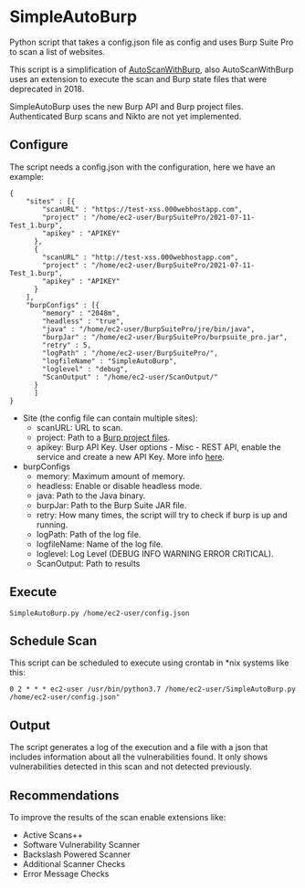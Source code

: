 # SimpleAutoBurp
Python script that takes a config.json file as config and uses Burp Suite Pro to scan a list of websites.

This script is a simplification of [AutoScanWithBurp](https://bitbucket.org/clr2of8/autoscanwithburp/src/master/), also AutoScanWithBurp uses an extension to execute the scan and Burp state files that were deprecated in 2018. 

SimpleAutoBurp uses the new Burp API and Burp project files. Authenticated Burp scans and Nikto are not yet implemented.

## Configure

The script needs a config.json with the configuration, here we have an example:

```
{
    "sites" : [{
        "scanURL" : "https://test-xss.000webhostapp.com",
        "project" : "/home/ec2-user/BurpSuitePro/2021-07-11-Test_1.burp",
        "apikey" : "APIKEY"
      },
      {
        "scanURL" : "http://test-xss.000webhostapp.com",
        "project" : "/home/ec2-user/BurpSuitePro/2021-07-11-Test_1.burp",
        "apikey" : "APIKEY"
      }
    ],
    "burpConfigs" : [{
        "memory" : "2048m",
        "headless" : "true",
        "java" : "/home/ec2-user/BurpSuitePro/jre/bin/java",
        "burpJar" : "/home/ec2-user/BurpSuitePro/burpsuite_pro.jar",
        "retry" : 5,
        "logPath" : "/home/ec2-user/BurpSuitePro/",
        "logfileName" : "SimpleAutoBurp",
        "loglevel" : "debug",
        "ScanOutput" : "/home/ec2-user/ScanOutput/"
      }
      ]
}
```

- Site (the config file can contain multiple sites):
    - scanURL: URL to scan.
    - project: Path to a [Burp project files](https://portswigger.net/burp/documentation/desktop/getting-started/launching/projects).
    - apikey: Burp API Key. User options - Misc - REST API, enable the service and create a new API Key. More info [here](https://portswigger.net/burp/documentation/desktop/options/misc-user#rest-api-options).
- burpConfigs
    - memory: Maximum amount of memory.
    - headless: Enable or disable headless mode.
    - java: Path to the Java binary.
    - burpJar: Path to the Burp Suite JAR file.
    - retry: How many times, the script will try to check if burp is up and running.
    - logPath: Path of the log file.
    - logfileName: Name of the log file.
    - loglevel: Log Level (DEBUG INFO WARNING ERROR CRITICAL).
    - ScanOutput: Path to results

## Execute

```
SimpleAutoBurp.py /home/ec2-user/config.json
```

## Schedule Scan

This script can be scheduled to execute using crontab in *nix systems like this:

```
0 2 * * * ec2-user /usr/bin/python3.7 /home/ec2-user/SimpleAutoBurp.py /home/ec2-user/config.json"
```

## Output

The script generates a log of the execution and a file with a json that includes information about all the vulnerabilities found. It only shows vulnerabilities detected in this scan and not detected previously.

## Recommendations

To improve the results of the scan enable extensions like:
   - Active Scans++
   - Software Vulnerability Scanner
   - Backslash Powered Scanner
   - Additional Scanner Checks
   - Error Message Checks